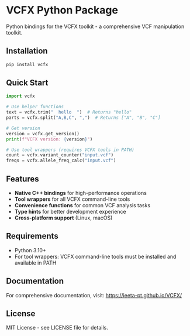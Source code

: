 # VCFX Python Package

Python bindings for the VCFX toolkit - a comprehensive VCF manipulation toolkit.

## Installation

```bash
pip install vcfx
```

## Quick Start

```python
import vcfx

# Use helper functions
text = vcfx.trim("  hello  ")  # Returns "hello"
parts = vcfx.split("A,B,C", ",")  # Returns ["A", "B", "C"]

# Get version
version = vcfx.get_version()
print(f"VCFX version: {version}")

# Use tool wrappers (requires VCFX tools in PATH)
count = vcfx.variant_counter("input.vcf")
freqs = vcfx.allele_freq_calc("input.vcf")
```

## Features

- **Native C++ bindings** for high-performance operations
- **Tool wrappers** for all VCFX command-line tools
- **Convenience functions** for common VCF analysis tasks
- **Type hints** for better development experience
- **Cross-platform support** (Linux, macOS)

## Requirements

- Python 3.10+
- For tool wrappers: VCFX command-line tools must be installed and available in PATH

## Documentation

For comprehensive documentation, visit: https://ieeta-pt.github.io/VCFX/

## License

MIT License - see LICENSE file for details. 